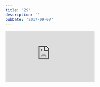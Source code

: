 ```yaml
---
title: '29'
description: ''
pubDate: '2017-09-07'
---
```


<p><iframe width="280" height="160" src="https://www.youtube.com/embed/pRk9K1eB-JQ?rel=0&amp;controls=0&amp;showinfo=0" frameborder="0" allowfullscreen=""></iframe></p>

